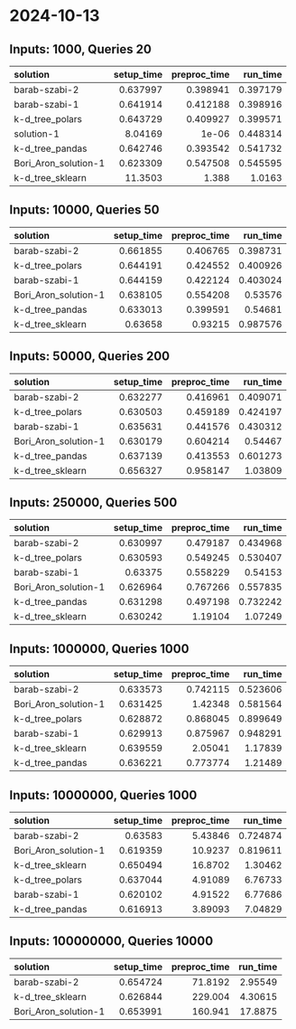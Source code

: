 # 2024-10-13

## Inputs: 1000, Queries 20

| solution             |   setup_time |   preproc_time |   run_time |
|:---------------------|-------------:|---------------:|-----------:|
| barab-szabi-2        |     0.637997 |       0.398941 |   0.397179 |
| barab-szabi-1        |     0.641914 |       0.412188 |   0.398916 |
| k-d_tree_polars      |     0.643729 |       0.409927 |   0.399571 |
| solution-1           |     8.04169  |       1e-06    |   0.448314 |
| k-d_tree_pandas      |     0.642746 |       0.393542 |   0.541732 |
| Bori_Aron_solution-1 |     0.623309 |       0.547508 |   0.545595 |
| k-d_tree_sklearn     |    11.3503   |       1.388    |   1.0163   |

## Inputs: 10000, Queries 50

| solution             |   setup_time |   preproc_time |   run_time |
|:---------------------|-------------:|---------------:|-----------:|
| barab-szabi-2        |     0.661855 |       0.406765 |   0.398731 |
| k-d_tree_polars      |     0.644191 |       0.424552 |   0.400926 |
| barab-szabi-1        |     0.644159 |       0.422124 |   0.403024 |
| Bori_Aron_solution-1 |     0.638105 |       0.554208 |   0.53576  |
| k-d_tree_pandas      |     0.633013 |       0.399591 |   0.54681  |
| k-d_tree_sklearn     |     0.63658  |       0.93215  |   0.987576 |

## Inputs: 50000, Queries 200

| solution             |   setup_time |   preproc_time |   run_time |
|:---------------------|-------------:|---------------:|-----------:|
| barab-szabi-2        |     0.632277 |       0.416961 |   0.409071 |
| k-d_tree_polars      |     0.630503 |       0.459189 |   0.424197 |
| barab-szabi-1        |     0.635631 |       0.441576 |   0.430312 |
| Bori_Aron_solution-1 |     0.630179 |       0.604214 |   0.54467  |
| k-d_tree_pandas      |     0.637139 |       0.413553 |   0.601273 |
| k-d_tree_sklearn     |     0.656327 |       0.958147 |   1.03809  |

## Inputs: 250000, Queries 500

| solution             |   setup_time |   preproc_time |   run_time |
|:---------------------|-------------:|---------------:|-----------:|
| barab-szabi-2        |     0.630997 |       0.479187 |   0.434968 |
| k-d_tree_polars      |     0.630593 |       0.549245 |   0.530407 |
| barab-szabi-1        |     0.63375  |       0.558229 |   0.54153  |
| Bori_Aron_solution-1 |     0.626964 |       0.767266 |   0.557835 |
| k-d_tree_pandas      |     0.631298 |       0.497198 |   0.732242 |
| k-d_tree_sklearn     |     0.630242 |       1.19104  |   1.07249  |

## Inputs: 1000000, Queries 1000

| solution             |   setup_time |   preproc_time |   run_time |
|:---------------------|-------------:|---------------:|-----------:|
| barab-szabi-2        |     0.633573 |       0.742115 |   0.523606 |
| Bori_Aron_solution-1 |     0.631425 |       1.42348  |   0.581564 |
| k-d_tree_polars      |     0.628872 |       0.868045 |   0.899649 |
| barab-szabi-1        |     0.629913 |       0.875967 |   0.948291 |
| k-d_tree_sklearn     |     0.639559 |       2.05041  |   1.17839  |
| k-d_tree_pandas      |     0.636221 |       0.773774 |   1.21489  |

## Inputs: 10000000, Queries 1000

| solution             |   setup_time |   preproc_time |   run_time |
|:---------------------|-------------:|---------------:|-----------:|
| barab-szabi-2        |     0.63583  |        5.43846 |   0.724874 |
| Bori_Aron_solution-1 |     0.619359 |       10.9237  |   0.819611 |
| k-d_tree_sklearn     |     0.650494 |       16.8702  |   1.30462  |
| k-d_tree_polars      |     0.637044 |        4.91089 |   6.76733  |
| barab-szabi-1        |     0.620102 |        4.91522 |   6.77686  |
| k-d_tree_pandas      |     0.616913 |        3.89093 |   7.04829  |

## Inputs: 100000000, Queries 10000

| solution             |   setup_time |   preproc_time |   run_time |
|:---------------------|-------------:|---------------:|-----------:|
| barab-szabi-2        |     0.654724 |        71.8192 |    2.95549 |
| k-d_tree_sklearn     |     0.626844 |       229.004  |    4.30615 |
| Bori_Aron_solution-1 |     0.653991 |       160.941  |   17.8875  |
